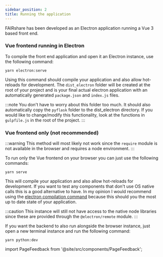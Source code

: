 ```yaml
---
sidebar_position: 2
title: Running the application
---
```


FAIRshare has been developed as an Electron application running a Vue 3 based front end.

### Vue frontend running in Electron

To compile the front end application and open it an Electron instance, use the following command:

```shell
yarn electron:serve
```

Using this command should compile your application and also allow hot-reloads for development. The `dist_electron` folder will be created at the root of your project and is your final actual electron application with an automatically generated `package.json` and `index.js` files.

:::note
You don't have to worry about this folder too much. It should also automatically copy the `pyflask` folder to the dist_electron directory. If you would like to change/modify this functionality, look at the functions in `gulpfile.js` in the root of the project.
:::

### Vue frontend only (not recommended)

:::warning
This method will most likely not work since the `require` module is not available in the browser and requires a node environment.
:::

To run only the Vue frontend on your browser you can just use the following commands:

```shell
yarn serve
```

This will compile your application and also allow hot-reloads for development. If you want to test any components that don't use OS native calls this is a good alternative to have. In my opinion I would recommend using the [electron compilation command](#vue-frontend-running-in-electron) because this should you the most up to date state of your application.

:::caution
This instance will still not have access to the native node libraries since these are provided through the `@electron/remote` module.
:::

If you want the backend to also run alongside the browser instance, just open a new terminal instance and run the following command:

```shell
yarn python:dev
```

import PageFeedback from '@site/src/components/PageFeedback';

<PageFeedback />

